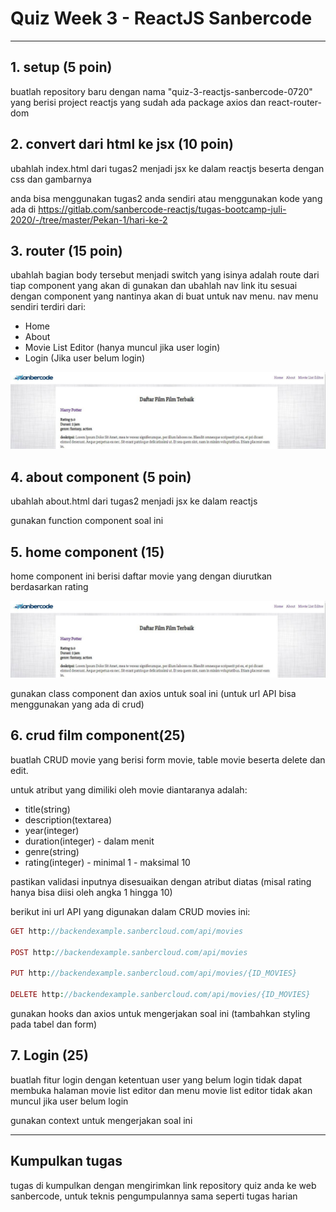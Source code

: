 # Quiz Week 3 - ReactJS Sanbercode

------------

## 1. setup (5 poin)
buatlah repository baru dengan nama "quiz-3-reactjs-sanbercode-0720" yang berisi project reactjs yang sudah ada package axios dan react-router-dom

## 2. convert dari html ke jsx (10 poin)
ubahlah index.html dari tugas2 menjadi jsx ke dalam reactjs beserta dengan css dan gambarnya

anda bisa menggunakan tugas2 anda sendiri atau menggunakan kode yang ada di https://gitlab.com/sanbercode-reactjs/tugas-bootcamp-juli-2020/-/tree/master/Pekan-1/hari-ke-2

## 3. router (15 poin)
ubahlah bagian body tersebut menjadi switch yang isinya adalah route dari tiap component yang akan di gunakan
dan ubahlah nav link itu sesuai dengan component yang nantinya akan di buat untuk nav menu. nav menu sendiri terdiri dari:
- Home
- About
- Movie List Editor (hanya muncul jika user login)
- Login (Jika user belum login)

![quiz3-1.jpg](quiz3-1.jpg?raw=true)

## 4. about component (5 poin)
ubahlah about.html dari tugas2 menjadi jsx ke dalam reactjs

gunakan function component soal ini

## 5. home component (15)
home component ini berisi daftar movie yang dengan diurutkan berdasarkan rating

![quiz3-1.jpg](quiz3-1.jpg?raw=true)

gunakan class component dan axios untuk soal ini (untuk url API bisa menggunakan yang ada di crud)

## 6. crud film component(25)
buatlah CRUD movie yang berisi form movie, table movie beserta delete dan edit.

untuk atribut yang dimiliki oleh movie diantaranya adalah:
- title(string)
- description(textarea)
- year(integer)
- duration(integer) - dalam menit
- genre(string)
- rating(integer) - minimal 1 - maksimal 10

pastikan validasi inputnya disesuaikan dengan atribut diatas (misal rating hanya bisa diisi oleh angka 1 hingga 10)

berikut ini url API yang digunakan dalam CRUD movies ini: 
```php
GET http://backendexample.sanbercloud.com/api/movies

POST http://backendexample.sanbercloud.com/api/movies

PUT http://backendexample.sanbercloud.com/api/movies/{ID_MOVIES}

DELETE http://backendexample.sanbercloud.com/api/movies/{ID_MOVIES}
```

gunakan hooks dan axios untuk mengerjakan soal ini (tambahkan styling pada tabel dan form)

## 7. Login (25)
buatlah fitur login dengan ketentuan user yang belum login tidak dapat membuka halaman movie list editor
dan menu movie list editor tidak akan muncul jika user belum login

gunakan context untuk mengerjakan soal ini

------------

## Kumpulkan tugas
tugas di kumpulkan dengan mengirimkan link repository quiz anda ke web sanbercode, untuk teknis pengumpulannya sama seperti tugas harian


